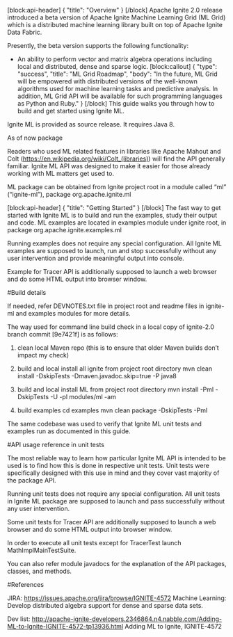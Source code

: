 [block:api-header]
{
  "title": "Overview"
}
[/block]
Apache Ignite 2.0 release introduced a beta version of Apache Ignite Machine Learning Grid (ML Grid) which is a distributed machine learning library built on top of Apache Ignite Data Fabric.

Presently, the beta version supports the following functionality:
*  An ability to perform vector and matrix algebra operations including local and distributed, dense and sparse logic.
[block:callout]
{
  "type": "success",
  "title": "ML Grid Roadmap",
  "body": "In the future, ML Grid will be empowered with distributed versions of the well-known algorithms used for machine learning tasks and predictive analysis. In addition, ML Grid API will be available for such programming languages as Python and Ruby."
}
[/block]
This guide walks you through how to build and get started using Ignite ML.


Ignite ML is provided as source release. It requires Java 8.

As of now package

Readers who used ML related features in libraries like Apache Mahout and Colt (https://en.wikipedia.org/wiki/Colt_(libraries)) will find the API generally familiar. Ignite ML API was designed to make it easier for those already working with ML matters get used to.

ML package can be obtained from Ignite project root in a module called “ml” (“ignite-ml”), package org.apache.ignite.ml

[block:api-header]
{
  "title": "Getting Started"
}
[/block]
The fast way to get started with Ignite ML is to build and run the examples, study their output and code. ML examples are located in examples module under ignite root, in package org.apache.ignite.examples.ml

Running examples does not require any special configuration. All Ignite ML examples are supposed to launch, run and stop successfully without any user intervention and provide meaningful output into console.

Example for Tracer API is additionally supposed to launch a web browser and do some HTML output into browser window.


#Build details


If needed, refer DEVNOTES.txt file in project root and readme files in ignite-ml and examples modules for more details.

The way used for command line build check in a local copy of ignite-2.0 branch commit [9e7421f] is as follows:

1. clean local Maven repo
   (this is to ensure that older Maven builds don’t impact my check)

2. build and local install all ignite from project root directory
  mvn clean install -DskipTests -Dmaven.javadoc.skip=true -P java8

3. build and local install ML from project root directory
  mvn install -Pml -DskipTests -U -pl modules/ml -am

4. build examples
  cd examples
  mvn clean package -DskipTests -Pml

The same codebase was used to verify that Ignite ML unit tests and examples run as documented in this guide.


#API usage reference in unit tests


The most reliable way to learn how particular Ignite ML API is intended to be used is to find how this is done in respective unit tests. Unit tests were specifically designed with this use in mind and they cover vast majority of the package API.

Running unit tests does not require any special configuration. All unit tests in Ignite ML package are supposed to launch and pass successfully without any user intervention.

Some unit tests for Tracer API are additionally supposed to launch a web browser and do some HTML output into browser window.

In order to execute all unit tests except for TracerTest launch MathImplMainTestSuite.

You can also refer module javadocs for the explanation of the API packages, classes, and methods.


#References


JIRA: https://issues.apache.org/jira/browse/IGNITE-4572
    Machine Learning: Develop distributed algebra support for dense and sparse data sets.

Dev list: http://apache-ignite-developers.2346864.n4.nabble.com/Adding-ML-to-Ignite-IGNITE-4572-tp13936.html
    Adding ML to Ignite, IGNITE-4572